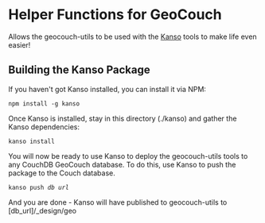 # Helper Functions for GeoCouch

Allows the geocouch-utils to be used with the [Kanso](http://kan.so) tools to make life even easier!

## Building the Kanso Package

If you haven't got Kanso installed, you can install it via NPM:

<code>npm install -g kanso</code>

Once Kanso is installed, stay in this directory (./kanso) and gather the Kanso dependencies:

<code>kanso install</code>

You will now be ready to use Kanso to deploy the geocouch-utils tools to any CouchDB GeoCouch database. To do this, use Kanso to push the package to the Couch database.

<code>kanso push *db url*</code>

And you are done - Kanso will have published to geocouch-utils to [db_url]/_design/geo